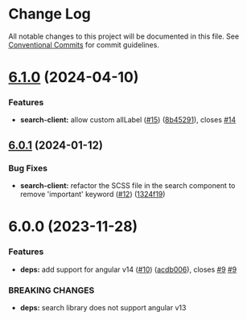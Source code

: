 # Change Log

All notable changes to this project will be documented in this file.
See [Conventional Commits](https://conventionalcommits.org) for commit guidelines.

# [6.1.0](https://github.com/sourcefuse/arc-ng-components/compare/@sourceloop/search-client@6.0.1...@sourceloop/search-client@6.1.0) (2024-04-10)


### Features

* **search-client:** allow custom allLabel ([#15](https://github.com/sourcefuse/arc-ng-components/issues/15)) ([8b45291](https://github.com/sourcefuse/arc-ng-components/commit/8b4529171ea587ff2fd8c733ccd50a819491fe47)), closes [#14](https://github.com/sourcefuse/arc-ng-components/issues/14)





## [6.0.1](https://github.com/sourcefuse/arc-ng-components/compare/@sourceloop/search-client@6.0.0...@sourceloop/search-client@6.0.1) (2024-01-12)


### Bug Fixes

* **search-client:** refactor the SCSS file in the search component to remove 'important' keyword ([#12](https://github.com/sourcefuse/arc-ng-components/issues/12)) ([1324f19](https://github.com/sourcefuse/arc-ng-components/commit/1324f194f3b3405505137d4a5919547195143175))





# 6.0.0 (2023-11-28)


### Features

* **deps:** add support for angular v14 ([#10](https://github.com/sourcefuse/arc-ng-components/issues/10)) ([acdb006](https://github.com/sourcefuse/arc-ng-components/commit/acdb006dc782f04283d0ce7e4335781e2f5360e3)), closes [#9](https://github.com/sourcefuse/arc-ng-components/issues/9) [#9](https://github.com/sourcefuse/arc-ng-components/issues/9)


### BREAKING CHANGES

* **deps:** search library does not support angular v13
